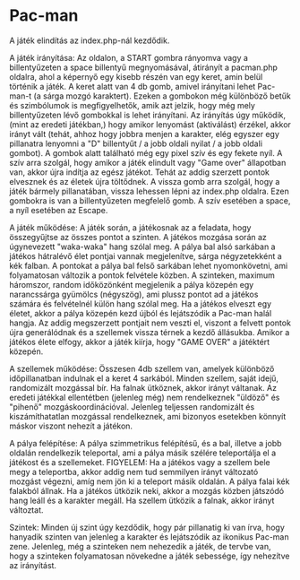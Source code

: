 # Pac-man

A játék elindítás az index.php-nál kezdődik.

A játék irányítása:
Az oldalon, a START gombra rányomva vagy a billentyűzeten a space billentyű megnyomásával, átirányít a pacman.php oldalra, ahol a képernyő egy kisebb részén van egy keret, amin belül történik a játék. A keret alatt van 4 db gomb, amivel irányítani lehet Pac-man-t (a sárga mozgó karaktert). Ezeken a gombokon még különböző betűk és szimbólumok is megfigyelhetők, amik azt jelzik, hogy még mely billentyűzeten lévő gombokkal is lehet irányítani. Az irányítás úgy működik, (mint az eredeti játékban,) hogy amikor lenyomást (aktiválást) érzékel, akkor irányt vált (tehát, ahhoz hogy jobbra menjen a karakter, elég egyszer egy pillanatra lenyomni a "D" billentyűt / a jobb oldali nyilat / a jobb oldali gombot). A gombok alatt található még egy pixel szív és egy fekete nyíl. A szív arra szolgál, hogy amikor a játék elindult vagy "Game over" állapotban van, akkor újra indítja az egész játékot. Tehát az addig szerzett pontok elvesznek és az életek újra töltődnek. A vissza gomb arra szolgál, hogy a játék bármely pillanatában, vissza lehessen lépni az index.php oldalra. Ezen gombokra is van a billentyűzeten megfelelő gomb. A szív esetében a space, a nyíl esetében az Escape.

A játék működése:
A játék során, a játékosnak az a feladata, hogy összegyűjtse az összes pontot a szinten. A játékos mozgása során az úgynevezett "waka-waka" hang szólal meg. A pálya bal alsó sarkában a játékos hátralévő élet pontjai vannak megjelenítve, sárga négyzetekként a kék falban. A pontokat a pálya bal felső sarkában lehet nyomonkövetni, ami folyamatosan változik a pontok felvétele közben. A szinteken, maximum háromszor, random időközönként megjelenik a pálya közepén egy narancssárga gyümölcs (négyszög), ami plussz pontot ad a játékos számára és felvételnél külön hang szólal meg. Ha a játékos elveszt egy életet, akkor a pálya közepén kezd újból és lejátszódik a Pac-man halál hangja. Az addig megszerzett pontjait nem veszti el, viszont a felvett pontok újra generálódnak és a szellemek vissza térnek a kezdő állásukba. Amikor a játékos élete elfogy, akkor a játék kiírja, hogy "GAME OVER" a játéktért közepén.

A szellemek működése:
Összesen 4db szellem van, amelyek különböző időpillanatban indulnak el a keret 4 sarkából. Minden szellem, saját idejű, randomizált mozgással bír. Ha falnak ütköznek, akkor irányt váltanak. Az eredeti játékkal ellentétben (jelenleg még) nem rendelkeznek "üldöző" és "pihenő" mozgáskoordinációval. Jelenleg teljessen randomizált és kiszámíthatatlan mozgással rendelkeznek, ami bizonyos esetekben könnyít máskor viszont nehezít a játékon.

A pálya felépítése:
A pálya szimmetrikus felépítésű, és a bal, illetve a jobb oldalán rendelkezik teleportal, ami a pálya másik szélére teleportálja el a játékost és a szellemeket. FIGYELEM: Ha a játékos vagy a szellem bele megy a teleportba, akkor addig nem tud semmilyen irányt változató mozgást végezni, amíg nem jön ki a teleport másik oldalán.
A pálya falai kék falakból állnak. Ha a játékos ütközik neki, akkor a mozgás közben játszódó hang leáll és a karakter megáll. Ha szellem ütközik a falnak, akkor irányt változtat.

Szintek:
Minden új szint úgy kezdődik, hogy pár pillanatig ki van írva, hogy hanyadik szinten van jelenleg a karakter és lejátszódik az ikonikus Pac-man zene. Jelenleg, még a szinteken nem nehezedik a játék, de tervbe van, hogy a szinteken folyamatosan növekedne a játék sebessége, így nehezítve az irányítást.
